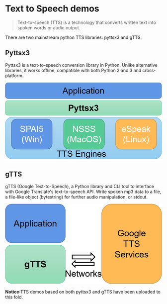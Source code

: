 # Text to Speech demos
>Text-to-speech (TTS) is a technology that converts written text into spoken words or audio output.



There are two mainstream python TTS libraries: pyttsx3 and gTTS.

## Pyttsx3

Pyttsx3 is a text-to-speech conversion library in Python. Unlike alternative libraries, it works offline, compatible with both Python 2 and 3 and cross-platform.

![](./pyttsx3.png)

## gTTS
gTTS (Google Text-to-Speech), a Python library and CLI tool to interface with Google Translate's text-to-speech API. Write spoken mp3 data to a file, a file-like object (bytestring) for further audio manipulation, or stdout.

![](./gtts.png)

**Notice**:TTS demos based on both pyttsx3 and gTTS have been uploaded to this fold.